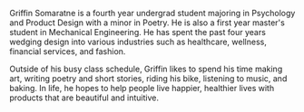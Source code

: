 Griffin Somaratne is a fourth year undergrad student majoring in Psychology and Product Design with a minor in Poetry. He is also a first year master's student in Mechanical Engineering. He has spent the past four years wedging design into various industries such as healthcare, wellness, financial services, and fashion.

Outside of his busy class schedule, Griffin likes to spend his time making art, writing poetry and short stories, riding his bike, listening to music, and baking. In life, he hopes to help people live happier, healthier lives with products that are beautiful and intuitive.
